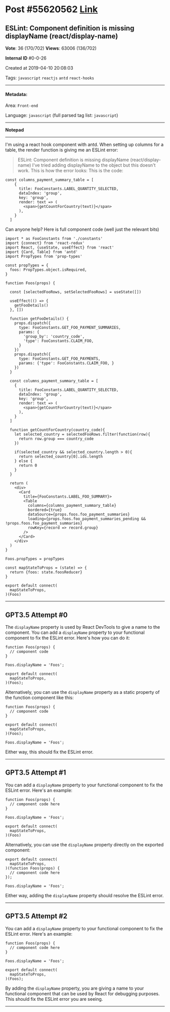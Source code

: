 
# Post \#55620562 [Link](https://stackoverflow.com/questions/55620562/)

## ESLint: Component definition is missing displayName (react/display-name)

**Vote**: 36 (170/702) **Views**: 63006 (136/702) 

**Internal ID** \#0-0-26

Created at 2019-04-10 20:08:03

Tags: `javascript` `reactjs` `antd` `react-hooks`

----------

#### Metadata:

Area: `Front-end`

Language: `javascript` (full parsed tag list: `javascript`)

----------

**Notepad**


----------

I'm using a react hook component with antd. When setting up columns for a table, the render function is giving me an ESLint error:
> ESLint: Component definition is missing displayName
(react/display-name)
I've tried adding displayName to the object but this doesn't work.
This is how the error looks:
[](https://i.stack.imgur.com/dffZS.png)
This is the code:
```
const columns_payment_summary_table = [ 
    {
      title: FooConstants.LABEL_QUANTITY_SELECTED,
      dataIndex: 'group',
      key: 'group',
      render: text => (
        <span>{getCountForCountry(text)}</span>
      ),
    }
  ]
```

Can anyone help?
Here is full component code (well just the relevant bits)
```
import * as FooConstants from './constants'
import {connect} from 'react-redux'
import React, {useState, useEffect} from 'react'
import {Card, Table} from 'antd'
import PropTypes from 'prop-types'

const propTypes = {
  foos: PropTypes.object.isRequired,
}

function Foos(props) {

  const [selectedFooRows, setSelectedFooRows] = useState([])

  useEffect(() => {
    getFooDetails()
  }, [])

  function getFooDetails() {
    props.dispatch({
      type: FooConstants.GET_FOO_PAYMENT_SUMMARIES,
      params: {
        'group_by': 'country_code',
        'type': FooConstants.CLAIM_FOO,
      }
    })
    props.dispatch({
      type: FooConstants.GET_FOO_PAYMENTS,
      params: {'type': FooConstants.CLAIM_FOO, }
    })
  }

  const columns_payment_summary_table = [
    {
      title: FooConstants.LABEL_QUANTITY_SELECTED,
      dataIndex: 'group',
      key: 'group',
      render: text => (
        <span>{getCountForCountry(text)}</span>
      ),
    }
  ]

  function getCountForCountry(country_code){
    let selected_country = selectedFooRows.filter(function(row){
      return row.group === country_code
    })

    if(selected_country && selected_country.length > 0){
      return selected_country[0].ids.length
    } else {
      return 0
    }
  }

  return (
    <div>
      <Card
        title={FooConstants.LABEL_FOO_SUMMARY}>
        <Table
          columns={columns_payment_summary_table}
          bordered={true}
          dataSource={props.foos.foo_payment_summaries}
          loading={props.foos.foo_payment_summaries_pending && !props.foos.foo_payment_summaries}
          rowKey={record => record.group}
        />
      </Card>
    </div>
  )
}

Foos.propTypes = propTypes

const mapStateToProps = (state) => {
  return {foos: state.foosReducer}
}

export default connect(
  mapStateToProps,
)(Foos)
```



----------
        
## GPT3.5 Attempt \#0

The `displayName` property is used by React DevTools to give a name to the component. You can add a `displayName` property to your functional component to fix the ESLint error. Here's how you can do it:

```
function Foos(props) {
  // component code
}

Foos.displayName = 'Foos';

export default connect(
  mapStateToProps,
)(Foos);
```

Alternatively, you can use the `displayName` property as a static property of the function component like this:

```
function Foos(props) {
  // component code
}

export default connect(
  mapStateToProps,
)(Foos);

Foos.displayName = 'Foos';
```

Either way, this should fix the ESLint error.

--------

## GPT3.5 Attempt \#1

You can add a `displayName` property to your functional component to fix the ESLint error. Here's an example:

```
function Foos(props) {
  // component code here
}

Foos.displayName = 'Foos';

export default connect(
  mapStateToProps,
)(Foos)
```

Alternatively, you can use the `displayName` property directly on the exported component:

```
export default connect(
  mapStateToProps,
)(function Foos(props) {
  // component code here
});

Foos.displayName = 'Foos';
```

Either way, adding the `displayName` property should resolve the ESLint error.

--------

## GPT3.5 Attempt \#2

You can add a `displayName` property to your functional component to fix the ESLint error. Here's an example:

```
function Foos(props) {
  // component code here
}

Foos.displayName = 'Foos';

export default connect(
  mapStateToProps,
)(Foos);
```

By adding the `displayName` property, you are giving a name to your functional component that can be used by React for debugging purposes. This should fix the ESLint error you are seeing.

--------
